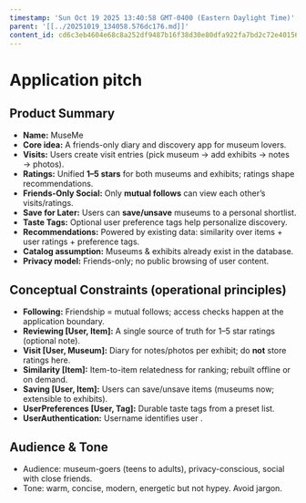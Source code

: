 ```yaml
---
timestamp: 'Sun Oct 19 2025 13:40:58 GMT-0400 (Eastern Daylight Time)'
parent: '[[../20251019_134058.576dc176.md]]'
content_id: cd6c3eb4604e68c8a252df9487b16f38d30e80dfa922fa7bd2c72e40156dbcc6
---
```


# Application pitch

## Product Summary

* **Name:** MuseMe
* **Core idea:** A friends-only diary and discovery app for museum lovers.
* **Visits:** Users create visit entries (pick museum → add exhibits → notes → photos).
* **Ratings:** Unified **1–5 stars** for both museums and exhibits; ratings shape recommendations.
* **Friends-Only Social:** Only **mutual follows** can view each other’s visits/ratings.
* **Save for Later:** Users can **save/unsave** museums to a personal shortlist.
* **Taste Tags:** Optional user preference tags help personalize discovery.
* **Recommendations:** Powered by existing data: similarity over items + user ratings + preference tags.
* **Catalog assumption:** Museums & exhibits already exist in the database.
* **Privacy model:** Friends-only; no public browsing of user content.

## Conceptual Constraints (operational principles)

* **Following:** Friendship = mutual follows; access checks happen at the application boundary.
* **Reviewing \[User, Item]:** A single source of truth for 1–5 star ratings (optional note).
* **Visit \[User, Museum]:** Diary for notes/photos per exhibit; do **not** store ratings here.
* **Similarity \[Item]:** Item-to-item relatedness for ranking; rebuilt offline or on demand.
* **Saving \[User, Item]:** Users can save/unsave items (museums now; extensible to exhibits).
* **UserPreferences \[User, Tag]:** Durable taste tags from a preset list.
* **UserAuthentication:** Username identifies user .

## Audience & Tone

* Audience: museum-goers (teens to adults), privacy-conscious, social with close friends.
* Tone: warm, concise, modern, energetic but not hypey. Avoid jargon.
